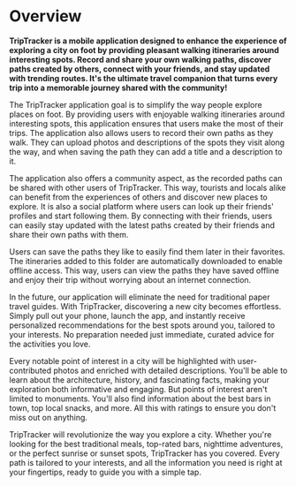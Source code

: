 # Overview

**TripTracker is a mobile application designed to enhance the experience of exploring a city on foot 
by providing pleasant walking itineraries around interesting spots. 
Record and share your own walking paths, discover paths created by others, connect with your friends, 
and stay updated with trending routes. 
It's the ultimate travel companion that turns every trip into a memorable journey shared with the 
community!**

The TripTracker application goal is to simplify the way people explore places on foot. By providing 
users with enjoyable walking itineraries around interesting spots, this application ensures that 
users make the most of their trips. The application also allows users to record their own paths as 
they walk. They can upload photos and descriptions of the spots they visit along the way, and when 
saving the path they can add a title and a description to it.

The application also offers a community aspect, as the recorded paths can be shared with other users 
of TripTracker. This way, tourists and locals alike can benefit from the experiences of others and 
discover new places to explore. It is also a social platform where users can look up their friends' 
profiles and start following them. By connecting with their friends, users can easily stay updated 
with the latest paths created by their friends and share their own paths with them.

Users can save the paths they like to easily find them later in their favorites. The itineraries 
added to this folder are automatically downloaded to enable offline access. This way, users can view 
the paths they have saved offline and enjoy their trip without worrying about an internet connection.

In the future, our application will eliminate the need for traditional paper travel guides. With 
TripTracker, discovering a new city becomes effortless. Simply pull out your phone, launch the app, 
and instantly receive personalized recommendations for the best spots around you, tailored to your 
interests. No preparation needed just immediate, curated advice for the activities you love. 

Every notable point of interest in a city will be highlighted with user-contributed photos and 
enriched with detailed descriptions. You'll be able to learn about the architecture, history, and 
fascinating facts, making your exploration both informative and engaging. But points of interest 
aren't limited to monuments. You'll also find information about the best bars in town, top local 
snacks, and more. All this with ratings to ensure you don't miss out on anything.

TripTracker will revolutionize the way you explore a city. Whether you're looking for the best 
traditional meals, top-rated bars, nighttime adventures, or the perfect sunrise or sunset spots, 
TripTracker has you covered. Every path is tailored to your interests, and all the information you 
need is right at your fingertips, ready to guide you with a simple tap.
